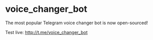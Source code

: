 # voice_changer_bot
The most popular Telegram voice changer bot is now open-sourced!

Test live: http://t.me/voice_changer_bot
